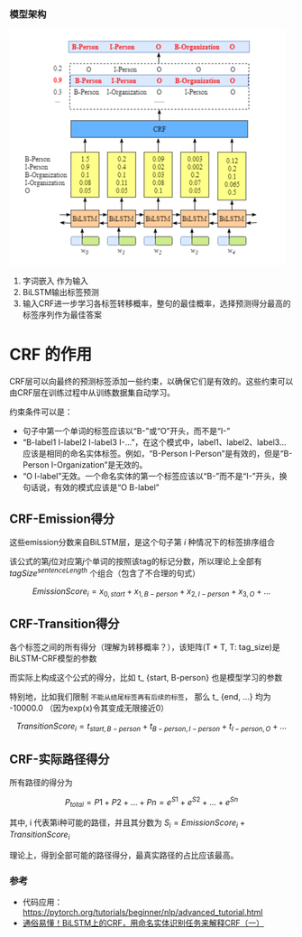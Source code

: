 

### 模型架构

![img.png](img.png)

1. 字词嵌入 作为输入
2. BiLSTM输出标签预测
3. 输入CRF进一步学习各标签转移概率，整句的最佳概率，选择预测得分最高的标签序列作为最佳答案


# CRF 的作用

CRF层可以向最终的预测标签添加一些约束，以确保它们是有效的。这些约束可以由CRF层在训练过程中从训练数据集自动学习。

约束条件可以是：
- 句子中第一个单词的标签应该以“B-”或“O”开头，而不是“I-”
- “B-label1 I-label2 I-label3 I-…”，在这个模式中，label1、label2、label3…应该是相同的命名实体标签。例如，“B-Person I-Person”是有效的，但是“B-Person I-Organization”是无效的。
- “O I-label”无效。一个命名实体的第一个标签应该以“B-”而不是“I-”开头，换句话说，有效的模式应该是“O B-label”

## CRF-Emission得分
这些emission分数来自BiLSTM层，是这个句子第 $i$ 种情况下的标签排序组合

该公式的第$j$位对应第$j$个单词的按照该tag的标记分数，所以理论上全部有 $tagSize^{sentenceLength}$ 个组合（包含了不合理的句式）

$$ EmissionScore_ {i} = x_ {0, start} + x_ {1, B-person} + x_ {2, I-person} + x_ {3, O} + ...$$

## CRF-Transition得分
各个标签之间的所有得分（理解为转移概率？），该矩阵(T * T, T: tag_size)是BiLSTM-CRF模型的参数

而实际上构成这个公式的得分，比如 t_ {start, B-person} 也是模型学习的参数

特别地，比如我们限制 `不能从结尾标签再有后续的标签`， 那么 t_ {end, ...} 均为 -10000.0 （因为exp(x)令其变成无限接近0）

$$ TransitionScore_ {i} = t_ {start, B-person} + t_ {B-person, I-person} + t_ {I-person, O} + ...$$

## CRF-实际路径得分

所有路径的得分为

$$ P_ {total} = P1 + P2 + ... + Pn = e^{S1} + e^{S2} + ... + e^{Sn} $$

其中, i 代表第i种可能的路径，并且其分数为 $S_ {i} = EmissionScore_ {i} + TransitionScore_ {i}$

理论上，得到全部可能的路径得分，最真实路径的占比应该最高。


### 参考
- 代码应用：https://pytorch.org/tutorials/beginner/nlp/advanced_tutorial.html
- [通俗易懂！BiLSTM上的CRF，用命名实体识别任务来解释CRF（一）](https://zhuanlan.zhihu.com/p/119254570)
